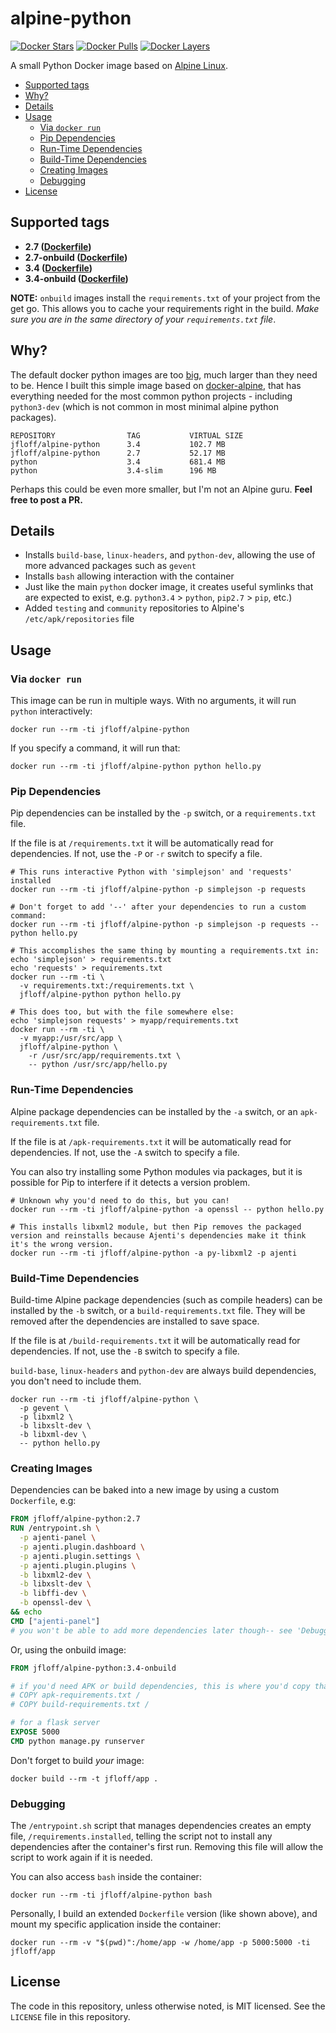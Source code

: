 # alpine-python

[![Docker Stars](https://img.shields.io/docker/stars/jfloff/alpine-python.svg)][hub]
[![Docker Pulls](https://img.shields.io/docker/pulls/jfloff/alpine-python.svg)][hub]
[![Docker Layers](https://badge.imagelayers.io/jfloff/alpine-python:latest.svg)](https://imagelayers.io/?images=jfloff/alpine-python:latest 'Get your own badge on imagelayers.io')

[hub]: https://hub.docker.com/r/jfloff/alpine-python/

A small Python Docker image based on [Alpine Linux](http://alpinelinux.org/).

<!-- MDTOC maxdepth:6 firsth1:0 numbering:0 flatten:0 bullets:1 updateOnSave:1 -->

- [Supported tags](#supported-tags)   
- [Why?](#why)   
- [Details](#details)   
- [Usage](#usage)   
   - [Via `docker run`](#via-docker-run)   
   - [Pip Dependencies](#pip-dependencies)   
   - [Run-Time Dependencies](#run-time-dependencies)   
   - [Build-Time Dependencies](#build-time-dependencies)   
   - [Creating Images](#creating-images)   
   - [Debugging](#debugging)   
- [License](#license)   

<!-- /MDTOC -->

## Supported tags
* **2.7 ([Dockerfile](https://github.com/jfloff/alpine-python/blob/master/2.7/Dockerfile))**
* **2.7-onbuild ([Dockerfile](https://github.com/jfloff/alpine-python/blob/master/2.7/onbuild/Dockerfile))**
* **3.4 ([Dockerfile](https://github.com/jfloff/alpine-python/blob/master/3.4/Dockerfile))**
* **3.4-onbuild ([Dockerfile](https://github.com/jfloff/alpine-python/blob/master/3.4/onbuild/Dockerfile))**

**NOTE:** `onbuild` images install the `requirements.txt` of your project from the get go. This allows you to cache your requirements right in the build. _Make sure you are in the same directory of your `requirements.txt` file_.

## Why?
The default docker python images are too [big](https://github.com/docker-library/python/issues/45), much larger than they need to be. Hence I built this simple image based on [docker-alpine](https://github.com/gliderlabs/docker-alpine), that has everything needed for the most common python projects - including `python3-dev` (which is not common in most minimal alpine python packages).

```
REPOSITORY                TAG           VIRTUAL SIZE
jfloff/alpine-python      3.4           102.7 MB
jfloff/alpine-python      2.7           52.17 MB
python                    3.4           681.4 MB
python                    3.4-slim      196 MB
```

Perhaps this could be even more smaller, but I'm not an Alpine guru. **Feel free to post a PR.**

## Details
* Installs `build-base`, `linux-headers`, and `python-dev`, allowing the use of more advanced packages such as `gevent`
* Installs `bash` allowing interaction with the container
* Just like the main `python` docker image, it creates useful symlinks that are expected to exist, e.g. `python3.4` > `python`, `pip2.7` > `pip`, etc.)
* Added `testing` and `community` repositories to Alpine's `/etc/apk/repositories` file



## Usage

### Via `docker run`
This image can be run in multiple ways. With no arguments, it will run `python` interactively:
```shell
docker run --rm -ti jfloff/alpine-python
```

If you specify a command, it will run that:
```shell
docker run --rm -ti jfloff/alpine-python python hello.py
```

### Pip Dependencies
Pip dependencies can be installed by the `-p` switch, or a `requirements.txt` file.

If the file is at `/requirements.txt` it will be automatically read for dependencies. If not, use the `-P` or `-r` switch to specify a file.
```shell
# This runs interactive Python with 'simplejson' and 'requests' installed
docker run --rm -ti jfloff/alpine-python -p simplejson -p requests

# Don't forget to add '--' after your dependencies to run a custom command:
docker run --rm -ti jfloff/alpine-python -p simplejson -p requests -- python hello.py

# This accomplishes the same thing by mounting a requirements.txt in:
echo 'simplejson' > requirements.txt
echo 'requests' > requirements.txt
docker run --rm -ti \
  -v requirements.txt:/requirements.txt \
  jfloff/alpine-python python hello.py

# This does too, but with the file somewhere else:
echo 'simplejson requests' > myapp/requirements.txt
docker run --rm -ti \
  -v myapp:/usr/src/app \
  jfloff/alpine-python \
    -r /usr/src/app/requirements.txt \
    -- python /usr/src/app/hello.py
```

### Run-Time Dependencies
Alpine package dependencies can be installed by the `-a` switch, or an `apk-requirements.txt` file.

If the file is at `/apk-requirements.txt` it will be automatically read for dependencies. If not, use the `-A` switch to specify a file.

You can also try installing some Python modules via packages, but it is possible for Pip to interfere if it detects a version problem.
```shell
# Unknown why you'd need to do this, but you can!
docker run --rm -ti jfloff/alpine-python -a openssl -- python hello.py

# This installs libxml2 module, but then Pip removes the packaged version and reinstalls because Ajenti's dependencies make it think it's the wrong version.
docker run --rm -ti jfloff/alpine-python -a py-libxml2 -p ajenti
```

### Build-Time Dependencies
Build-time Alpine package dependencies (such as compile headers) can be installed by the `-b` switch, or a `build-requirements.txt` file. They will be removed after the dependencies are installed to save space.

If the file is at `/build-requirements.txt` it will be automatically read for dependencies. If not, use the `-B` switch to specify a file.

`build-base`, `linux-headers` and `python-dev` are always build dependencies, you don't need to include them.
```shell
docker run --rm -ti jfloff/alpine-python \
  -p gevent \
  -p libxml2 \
  -b libxslt-dev \
  -b libxml-dev \
  -- python hello.py
```

### Creating Images
Dependencies can be baked into a new image by using a custom `Dockerfile`, e.g:
```dockerfile
FROM jfloff/alpine-python:2.7
RUN /entrypoint.sh \
  -p ajenti-panel \
  -p ajenti.plugin.dashboard \
  -p ajenti.plugin.settings \
  -p ajenti.plugin.plugins \
  -b libxml2-dev \
  -b libxslt-dev \
  -b libffi-dev \
  -b openssl-dev \
&& echo
CMD ["ajenti-panel"]
# you won't be able to add more dependencies later though-- see 'Debugging'
```

Or, using the onbuild image:
```dockerfile
FROM jfloff/alpine-python:3.4-onbuild

# if you'd need APK or build dependencies, this is where you'd copy that in:
# COPY apk-requirements.txt /
# COPY build-requirements.txt /

# for a flask server
EXPOSE 5000
CMD python manage.py runserver
```

Don't forget to build _your_ image:
```shell
docker build --rm -t jfloff/app .
```

### Debugging
The `/entrypoint.sh` script that manages dependencies creates an empty file, `/requirements.installed`, telling the script not to install any dependencies after the container's first run. Removing this file will allow the script to work again if it is needed.

You can also access `bash` inside the container:
```shell
docker run --rm -ti jfloff/alpine-python bash
```


Personally, I build an extended `Dockerfile` version (like shown above), and mount my specific application inside the container:
```shell
docker run --rm -v "$(pwd)":/home/app -w /home/app -p 5000:5000 -ti jfloff/app
```

## License
The code in this repository, unless otherwise noted, is MIT licensed. See the `LICENSE` file in this repository.
